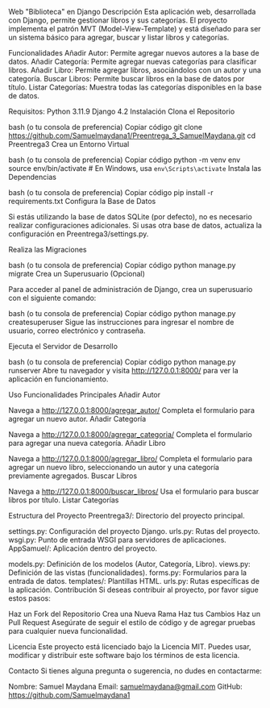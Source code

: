 Web "Biblioteca" en Django
Descripción
Esta aplicación web, desarrollada con Django, permite gestionar libros y sus categorías. El proyecto implementa el patrón MVT (Model-View-Template) y está diseñado para ser un sistema básico para agregar, buscar y listar libros y categorías.

Funcionalidades
Añadir Autor: Permite agregar nuevos autores a la base de datos.
Añadir Categoría: Permite agregar nuevas categorías para clasificar libros.
Añadir Libro: Permite agregar libros, asociándolos con un autor y una categoría.
Buscar Libros: Permite buscar libros en la base de datos por título.
Listar Categorías: Muestra todas las categorías disponibles en la base de datos.

Requisitos:
Python 3.11.9
Django 4.2
Instalación
Clona el Repositorio

bash (o tu consola de preferencia)
Copiar código
git clone https://github.com/Samuelmaydana1/Preentrega_3_SamuelMaydana.git
cd Preentrega3
Crea un Entorno Virtual

bash (o tu consola de preferencia)
Copiar código
python -m venv env
source env/bin/activate  # En Windows, usa `env\Scripts\activate`
Instala las Dependencias

bash (o tu consola de preferencia)
Copiar código
pip install -r requirements.txt
Configura la Base de Datos

Si estás utilizando la base de datos SQLite (por defecto), no es necesario realizar configuraciones adicionales. Si usas otra base de datos, actualiza la configuración en Preentrega3/settings.py.

Realiza las Migraciones

bash (o tu consola de preferencia)
Copiar código
python manage.py migrate
Crea un Superusuario (Opcional)

Para acceder al panel de administración de Django, crea un superusuario con el siguiente comando:

bash (o tu consola de preferencia)
Copiar código
python manage.py createsuperuser
Sigue las instrucciones para ingresar el nombre de usuario, correo electrónico y contraseña.

Ejecuta el Servidor de Desarrollo

bash (o tu consola de preferencia)
Copiar código
python manage.py runserver
Abre tu navegador y visita http://127.0.0.1:8000/ para ver la aplicación en funcionamiento.

Uso
Funcionalidades Principales
Añadir Autor

Navega a http://127.0.0.1:8000/agregar_autor/
Completa el formulario para agregar un nuevo autor.
Añadir Categoría

Navega a http://127.0.0.1:8000/agregar_categoria/
Completa el formulario para agregar una nueva categoría.
Añadir Libro

Navega a http://127.0.0.1:8000/agregar_libro/
Completa el formulario para agregar un nuevo libro, seleccionando un autor y una categoría previamente agregados.
Buscar Libros

Navega a http://127.0.0.1:8000/buscar_libros/
Usa el formulario para buscar libros por título.
Listar Categorías

Estructura del Proyecto
Preentrega3/: Directorio del proyecto principal.

settings.py: Configuración del proyecto Django.
urls.py: Rutas del proyecto.
wsgi.py: Punto de entrada WSGI para servidores de aplicaciones.
AppSamuel/: Aplicación dentro del proyecto.

models.py: Definición de los modelos (Autor, Categoría, Libro).
views.py: Definición de las vistas (funcionalidades).
forms.py: Formularios para la entrada de datos.
templates/: Plantillas HTML.
urls.py: Rutas específicas de la aplicación.
Contribución
Si deseas contribuir al proyecto, por favor sigue estos pasos:

Haz un Fork del Repositorio
Crea una Nueva Rama
Haz tus Cambios
Haz un Pull Request
Asegúrate de seguir el estilo de código y de agregar pruebas para cualquier nueva funcionalidad.

Licencia
Este proyecto está licenciado bajo la Licencia MIT. Puedes usar, modificar y distribuir este software bajo los términos de esta licencia.

Contacto
Si tienes alguna pregunta o sugerencia, no dudes en contactarme:

Nombre: Samuel Maydana
Email: samuelmaydana@gmail.com
GitHub: https://github.com/Samuelmaydana1
